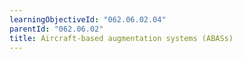 ```yaml
---
learningObjectiveId: "062.06.02.04"
parentId: "062.06.02"
title: Aircraft-based augmentation systems (ABASs)
---
```


